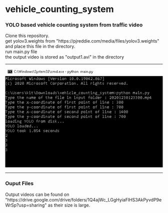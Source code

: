 # vehicle_counting_system
<h3>YOLO based vehicle counting system from traffic video</h3>
Clone this repository. <br>
get yolov3.weights from  "https://pjreddie.com/media/files/yolov3.weights" and place this file in the directory.<br>
run main.py file <br>
the output video is stored as "output1.avi" in the directory  <br><hr>
<img src="/Capture.PNG"/>
<hr>
<h3>Ouput Files</h3>
Output videos can be found on "https://drive.google.com/drive/folders/1Q4ajWc_LGgHyiaFlHS3AkPyvdP9eWrSp?usp=sharing" as their size is large.
